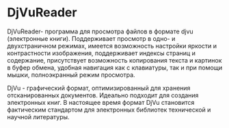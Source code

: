 # DjVuReader
DjVuReader- программа для просмотра файлов в формате djvu (электронные книги). 
Поддерживает просмотр в одно- и двухстраничном режимах, имеется возможность настройки яркости и контрастности изображения, 
поддерживает индексы страниц и содержание, присутствует возможность копирования текста и картинок в буфер обмена, 
удобная навигация как с клавиатуры, так и при помощи мышки, полноэкранный режим просмотра.

DjVu - графический формат, оптимизированный для хранения отсканированных документов. 
Идеально подходит для создания электронных книг. 
В настоящее время формат DjVu становится фактическим стандартом для электронных библиотек технической и научной литературы.
